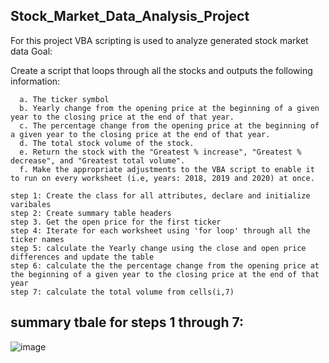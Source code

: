 Stock_Market_Data_Analysis_Project
----------------------------------
For this project VBA scripting is used to analyze generated stock market data
Goal:

Create a script that loops through all the stocks and outputs the following information:

      a. The ticker symbol
      b. Yearly change from the opening price at the beginning of a given year to the closing price at the end of that year.
      c. The percentage change from the opening price at the beginning of a given year to the closing price at the end of that year.
      d. The total stock volume of the stock. 
      e. Return the stock with the "Greatest % increase", "Greatest % decrease", and "Greatest total volume". 
      f. Make the appropriate adjustments to the VBA script to enable it to run on every worksheet (i.e, years: 2018, 2019 and 2020) at once.
      
    step 1: Create the class for all attributes, declare and initialize varibales
    step 2: Create summary table headers
    step 3. Get the open price for the first ticker
    step 4: Iterate for each worksheet using 'for loop' through all the ticker names
    step 5: calculate the Yearly change using the close and open price  differences and update the table
    step 6: calculate the the percentage change from the opening price at the beginning of a given year to the closing price at the end of that year
    step 7: calculate the total volume from cells(i,7)
  summary tbale for steps 1 through 7:
  ------------------------------------

![image](https://user-images.githubusercontent.com/118146659/227642324-02bb9942-8f16-4772-b7ff-74d215bf3602.png)

  
